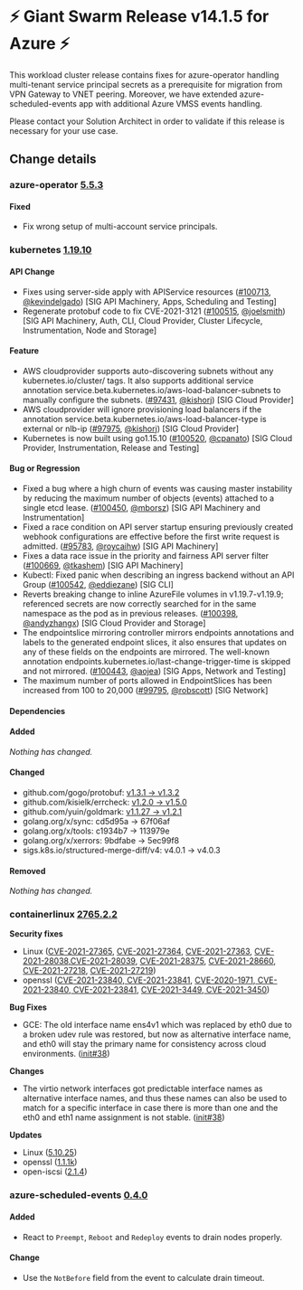 # :zap: Giant Swarm Release v14.1.5 for Azure :zap:

This workload cluster release contains fixes for azure-operator handling multi-tenant service principal secrets as a prerequisite for migration from VPN Gateway to VNET peering. Moreover, we have extended azure-scheduled-events app with additional Azure VMSS events handling. 

Please contact your Solution Architect in order to validate if this release is necessary for your use case.

## Change details


### azure-operator [5.5.3](https://github.com/giantswarm/azure-operator/releases/tag/v5.5.3)

#### Fixed
- Fix wrong setup of multi-account service principals.



### kubernetes [1.19.10](https://github.com/kubernetes/kubernetes/releases/tag/v1.19.10)

#### API Change
- Fixes using server-side apply with APIService resources ([#100713](https://github.com/kubernetes/kubernetes/pull/100713), [@kevindelgado](https://github.com/kevindelgado)) [SIG API Machinery, Apps, Scheduling and Testing]
- Regenerate protobuf code to fix CVE-2021-3121 ([#100515](https://github.com/kubernetes/kubernetes/pull/100515), [@joelsmith](https://github.com/joelsmith)) [SIG API Machinery, Auth, CLI, Cloud Provider, Cluster Lifecycle, Instrumentation, Node and Storage]
#### Feature
- AWS cloudprovider supports auto-discovering subnets without any kubernetes.io/cluster/<clusterName> tags. It also supports additional service annotation service.beta.kubernetes.io/aws-load-balancer-subnets to manually configure the subnets. ([#97431](https://github.com/kubernetes/kubernetes/pull/97431), [@kishorj](https://github.com/kishorj)) [SIG Cloud Provider]
- AWS cloudprovider will ignore provisioning load balancers if the annotation service.beta.kubernetes.io/aws-load-balancer-type is external or nlb-ip ([#97975](https://github.com/kubernetes/kubernetes/pull/97975), [@kishorj](https://github.com/kishorj)) [SIG Cloud Provider]
- Kubernetes is now built using go1.15.10 ([#100520](https://github.com/kubernetes/kubernetes/pull/100520), [@cpanato](https://github.com/cpanato)) [SIG Cloud Provider, Instrumentation, Release and Testing]
#### Bug or Regression
- Fixed a bug where a high churn of events was causing master instability by reducing the maximum number of objects (events) attached to a single etcd lease. ([#100450](https://github.com/kubernetes/kubernetes/pull/100450), [@mborsz](https://github.com/mborsz)) [SIG API Machinery and Instrumentation]
- Fixed a race condition on API server startup ensuring previously created webhook configurations are effective before the first write request is admitted. ([#95783](https://github.com/kubernetes/kubernetes/pull/95783), [@roycaihw](https://github.com/roycaihw)) [SIG API Machinery]
- Fixes a data race issue in the priority and fairness API server filter ([#100669](https://github.com/kubernetes/kubernetes/pull/100669), [@tkashem](https://github.com/tkashem)) [SIG API Machinery]
- Kubectl: Fixed panic when describing an ingress backend without an API Group ([#100542](https://github.com/kubernetes/kubernetes/pull/100542), [@eddiezane](https://github.com/eddiezane)) [SIG CLI]
- Reverts breaking change to inline AzureFile volumes in v1.19.7-v1.19.9; referenced secrets are now correctly searched for in the same namespace as the pod as in previous releases. ([#100398](https://github.com/kubernetes/kubernetes/pull/100398), [@andyzhangx](https://github.com/andyzhangx)) [SIG Cloud Provider and Storage]
- The endpointslice mirroring controller mirrors endpoints annotations and labels to the generated endpoint slices, it also ensures that updates on any of these fields on the endpoints are mirrored. 
  The well-known annotation endpoints.kubernetes.io/last-change-trigger-time is skipped and not mirrored. ([#100443](https://github.com/kubernetes/kubernetes/pull/100443), [@aojea](https://github.com/aojea)) [SIG Apps, Network and Testing]
- The maximum number of ports allowed in EndpointSlices has been increased from 100 to 20,000 ([#99795](https://github.com/kubernetes/kubernetes/pull/99795), [@robscott](https://github.com/robscott)) [SIG Network]
#### Dependencies
#### Added
_Nothing has changed._
#### Changed
- github.com/gogo/protobuf: [v1.3.1 → v1.3.2](https://github.com/gogo/protobuf/compare/v1.3.1...v1.3.2)
- github.com/kisielk/errcheck: [v1.2.0 → v1.5.0](https://github.com/kisielk/errcheck/compare/v1.2.0...v1.5.0)
- github.com/yuin/goldmark: [v1.1.27 → v1.2.1](https://github.com/yuin/goldmark/compare/v1.1.27...v1.2.1)
- golang.org/x/sync: cd5d95a → 67f06af
- golang.org/x/tools: c1934b7 → 113979e
- golang.org/x/xerrors: 9bdfabe → 5ec99f8
- sigs.k8s.io/structured-merge-diff/v4: v4.0.1 → v4.0.3
#### Removed
_Nothing has changed._



### containerlinux [2765.2.2](https://www.flatcar-linux.org/releases/#release-2765.2.2)

**Security fixes**



*   Linux ([CVE-2021-27365](https://nvd.nist.gov/vuln/detail/CVE-2021-27365), [CVE-2021-27364](https://nvd.nist.gov/vuln/detail/CVE-2021-27364), [CVE-2021-27363](https://nvd.nist.gov/vuln/detail/CVE-2021-27363), [CVE-2021-28038](https://nvd.nist.gov/vuln/detail/CVE-2021-28038),[CVE-2021-28039](https://nvd.nist.gov/vuln/detail/CVE-2021-28039), [CVE-2021-28375](https://nvd.nist.gov/vuln/detail/CVE-2021-28375), [CVE-2021-28660](https://nvd.nist.gov/vuln/detail/CVE-2021-28660), [CVE-2021-27218](https://nvd.nist.gov/vuln/detail/CVE-2021-27218), [CVE-2021-27219](https://nvd.nist.gov/vuln/detail/CVE-2021-27219))
*   openssl ([CVE-2021-23840](https://nvd.nist.gov/vuln/detail/CVE-2021-23840),[ CVE-2021-23841](https://nvd.nist.gov/vuln/detail/CVE-2021-23841), [CVE-2020-1971](https://nvd.nist.gov/vuln/detail/CVE-2020-1971),[ CVE-2021-23840](https://nvd.nist.gov/vuln/detail/CVE-2021-23840),[ CVE-2021-23841](https://nvd.nist.gov/vuln/detail/CVE-2021-23841), [CVE-2021-3449](https://nvd.nist.gov/vuln/detail/CVE-2021-3449),[ CVE-2021-3450](https://nvd.nist.gov/vuln/detail/CVE-2021-3450))

**Bug Fixes**



*   GCE: The old interface name ens4v1 which was replaced by eth0 due to a broken udev rule was restored, but now as alternative interface name, and eth0 will stay the primary name for consistency across cloud environments. ([init#38](https://github.com/kinvolk/init/pull/38))

**Changes**



*   The virtio network interfaces got predictable interface names as alternative interface names, and thus these names can also be used to match for a specific interface in case there is more than one and the eth0 and eth1 name assignment is not stable. ([init#38](https://github.com/kinvolk/init/pull/38))

**Updates**



*   Linux ([5.10.25](https://lwn.net/Articles/849951/))
*   openssl ([1.1.1k](https://mta.openssl.org/pipermail/openssl-announce/2021-March/000197.html))
*   open-iscsi ([2.1.4](https://github.com/open-iscsi/open-iscsi/releases/tag/2.1.4))


### azure-scheduled-events [0.4.0](https://github.com/giantswarm/azure-scheduled-events/releases/tag/v0.4.0)

#### Added
- React to `Preempt`, `Reboot` and `Redeploy` events to drain nodes properly.
#### Change
- Use the `NotBefore` field from the event to calculate drain timeout.



